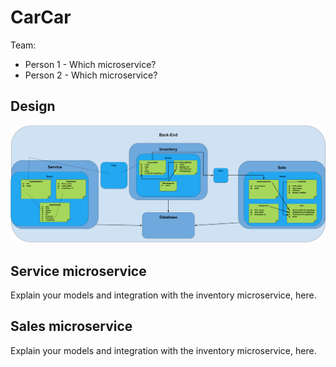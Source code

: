 # CarCar

Team:

* Person 1 - Which microservice?
* Person 2 - Which microservice?

## Design

![IMG](./images/CarCar.png)

## Service microservice

Explain your models and integration with the inventory
microservice, here.

## Sales microservice

Explain your models and integration with the inventory
microservice, here.
